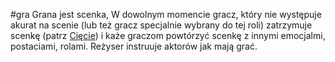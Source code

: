 #gra
Grana jest scenka, W dowolnym momencie gracz, który nie występuje akurat na scenie (lub też gracz specjalnie wybrany do tej roli) zatrzymuje scenkę (patrz [Cięcie](https://web.archive.org/web/20220701072427/https://www.impro.info.pl/gry/Ciecie)) i każe graczom powtórzyć scenkę z innymi emocjalmi, postaciami, rolami. Reżyser instruuje aktorów jak mają grać.